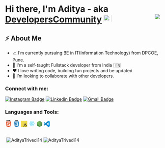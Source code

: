 # Hi there, I'm Aditya - aka [DevelopersCommunity][instagram] <img src="https://raw.githubusercontent.com/MartinHeinz/MartinHeinz/master/wave.gif" width="25px" height="25px"><img align="right" src="https://komarev.com/ghpvc/?username=AdityaTrivedi14" />

## ⚡ About Me
- 📈 I’m currently pursuing BE in IT(Information Technology) from DPCOE, Pune.
- 💼 I'm a self-taught Fullstack developer from India 🇮🇳
- ❤️ I love writing code, building fun projects and be updated.
- 💬 I’m looking to collaborate with other developers.

### Connect with me:
[![Instagram Badge](https://img.shields.io/badge/DevelopersCommunity-E4405F?style=flat-square&logo=Instagram&logoColor=white&link=https://www.instagram.com/developers_community_._/)](https://www.instagram.com/developers_community_._/) [![Linkedin Badge](https://img.shields.io/badge/-AdityaTrivedi-blue?style=flat-square&logo=Linkedin&logoColor=white&link=https://www.linkedin.com/in/aditya-trivedi14/)](https://www.linkedin.com/in/aditya-trivedi14/) [![Gmail Badge](https://img.shields.io/badge/-adityakuldeeptrivedi@gmail.com-c14438?style=flat-square&logo=Gmail&logoColor=white&link=mailto:adityakuldeeptrivedi@gmail.com)](mailto:adityakuldeeptrivedi@gmail.com)

### Languages and Tools:

<code><img alt="HTML5" width="22px" src="https://raw.githubusercontent.com/github/explore/80688e429a7d4ef2fca1e82350fe8e3517d3494d/topics/html/html.png" /></code>
<code><img alt="CSS3" width="22px" src="https://raw.githubusercontent.com/github/explore/80688e429a7d4ef2fca1e82350fe8e3517d3494d/topics/css/css.png" /></code>
<code><img alt="JavaScript" width="20px" src="https://raw.githubusercontent.com/github/explore/80688e429a7d4ef2fca1e82350fe8e3517d3494d/topics/javascript/javascript.png" /></code>
<code><img alt="React" width="22px" src="https://raw.githubusercontent.com/github/explore/80688e429a7d4ef2fca1e82350fe8e3517d3494d/topics/react/react.png" /></code>
<code><img alt="NodeJS" height="20" src="https://raw.githubusercontent.com/github/explore/80688e429a7d4ef2fca1e82350fe8e3517d3494d/topics/nodejs/nodejs.png"></code>
<code><img alt="VS Code" width="20px" src="https://raw.githubusercontent.com/github/explore/80688e429a7d4ef2fca1e82350fe8e3517d3494d/topics/visual-studio-code/visual-studio-code.png" /></code>

<br />

<!-- Github Stats -->
<img alt="" src="https://github-readme-stats.vercel.app/api?username=AdityaTrivedi14&theme=dark&count_private=true&show_icons=truehow_icons=true&hide_border=true" />
<img src="https://github-readme-stats.vercel.app/api/top-langs?username=AdityaTrivedi14&theme=dark&show_icons=true&locale=en&layout=compact" alt="AdityaTrivedi14" />
<img src="https://github-readme-streak-stats.herokuapp.com/?user=AdityaTrivedi14&theme=dark" alt="AdityaTrivedi14" />


<!-- Links -->
[website]: https://adityatrivedi-profile.netlify.app/
[youtube]: https://www.youtube.com/channel/UCAIB85TBHwsZ2Jwk02UrgYg?view_as=subscriber
[instagram]: https://www.instagram.com/developers_community_._/
[linkedin]: https://www.linkedin.com/in/aditya-trivedi-788b5719a/
[webdevplaylist]: https://www.youtube.com/playlist?list=PLLASG6XOyMpaPGfVru5ViLLzADyRfPpoK
[jsplaylist]: https://www.youtube.com/playlist?list=PLLASG6XOyMpbpzF0XP9viZg7jv02ZhUqd
[cssplaylist]: https://www.youtube.com/playlist?list=PLLASG6XOyMpa4VoQsGWxPdrCNGiPQSC9s
[reactplaylist]:https://www.youtube.com/channel/UCAIB85TBHwsZ2Jwk02UrgYg?view_as=subscriber

<!-- ### Connect with me:
[<img align="left" alt="adityatrivedi-profile.netlify.app/" width="26px" src="https://raw.githubusercontent.com/iconic/open-iconic/master/svg/globe.svg" />][website]
[<img align="left" alt="Developers Community | YouTube" width="26px" src="https://cdn.jsdelivr.net/npm/simple-icons@v3/icons/youtube.svg" />][youtube]
[<img align="left" alt="Aditya Trivedi | LinkedIn" width="26px" src="https://cdn.jsdelivr.net/npm/simple-icons@v3/icons/linkedin.svg" />][linkedin]
[<img align="left" alt="developers_community_._ | Instagram" width="26px" src="https://avatars.githubusercontent.com/u/46527469?s=200&v=4" />][instagram] -->
